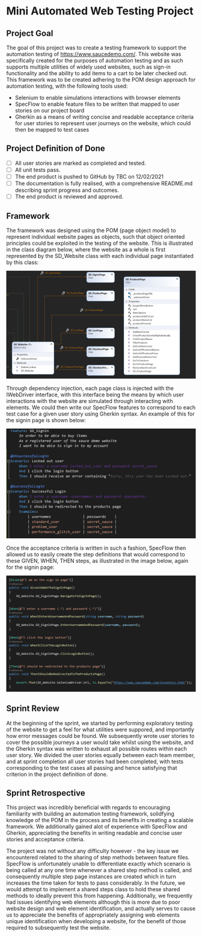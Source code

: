# Mini Automated Web Testing Project 

## Project Goal
The goal of this project was to create a testing framework to support the automation testing of https://www.saucedemo.com/. This website was specifically created for the purposes of automation testing and as such supports multiple utilities of widely used websites, such as sign-in functionality and the ability to add items to a cart to be later checked out. This framework was to be created adhering to the POM design approach for automation testing, with the following tools used:

 - Selenium to enable simulations interactions with browser elements
 - SpecFlow to enable feature files to be written that mapped to user stories on our project board
 - Gherkin as a means of writing concise and readable acceptance criteria for user stories to represent user journeys on the website, which could then be mapped to test cases


## Project Definition of Done

- [ ] All user stories are marked as completed and tested.
- [ ] All unit tests pass.
- [ ] The end product is pushed to GitHub by TBC on 12/02/2021
- [ ] The documentation is fully realised, with a comprehensive README.md describing sprint progress and outcomes.
- [ ] The end product is reviewed and approved.

## Framework

The framework was designed using the POM (page object model) to represent individual website pages as objects, such that object oriented principles could be exploited in the testing of the website. This is illustrated in the class diagram below, where the website as a whole is first represented by the SD_Website class with each individual page instantiated by this class:

![](https://github.com/zakkazmanli/saucedemo_mp/blob/dev/SauceDemo_MP/POMPicture.PNG)

Through dependency injection, each page class is injected with the IWebDriver interface, with this interface being the means by which user interactions with the website are simulated through interacting with elements. We could then write our SpecFlow features to correspond to each test case for a given user story using Gherkin syntax. An example of this for the signin page is shown below:

![](https://github.com/zakkazmanli/saucedemo_mp/blob/dev/SauceDemo_MP/FeatureBetter.PNG)

Once the acceptance criteria is written in such a fashion, SpecFlow then allowed us to easily create the step definitions that would correspond to these GIVEN, WHEN, THEN steps, as illustrated in the image below, again for the signin page:

<img src="https://github.com/zakkazmanli/saucedemo_mp/blob/dev/SauceDemo_MP/SignInSteps.PNG" alt="Your image title" width="750"/>

## Sprint Review

At the beginning of the sprint, we started by performing exploratory testing of the website to get a feel for what utilities were suppored, and importantly how error messages could be found. We subsequently wrote user stories to cover the possible journeys a user would take whilst using the website, and the Gherkin syntax was written to exhaust all possible routes within each user story. We divided the user stories equally between each team member, and at sprint completion all user stories had been completed, with tests corresponding to the test cases all passing and hence satisfying that criterion in the project definition of done.

## Sprint Retrospective

This project was incredibly beneficial with regards to encouraging familiarity with building an automation testing framework, solidfying knowledge of the POM in the process and its benefits in creating a scalable framework. We additionally gained alot of experience with SpecFlow and Gherkin, appreciating the benefits in writing readable and concise user stories and acceptance criteria.

The project was not without any difficulty however - the key issue we encountered related to the sharing of step methods between feature files. SpecFlow is unfortunately unable to differentiate exactly which scenario is being called at any one time whenever a shared step method is called, and consequently multiple step page instances are created which in turn increases the time taken for tests to pass considerably. In the future, we would attempt to implement a shared steps class to hold these shared methods to ideally prevent this from happening. Additionally, we frequently had issues identifying web elements although this is more due to poor website design and web element identification, and actually serves to cause us to appreciate the benefits of appropriately assigning web elements unique identification when developing a website, for the benefit of those required to subsequently test the website.
